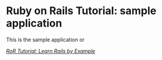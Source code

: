 # Ruby on Rails Tutorial: sample application

This is the sample application or

[*RoR Tutorial: Learn Rails by Example*](http://railstutorial.org/)

